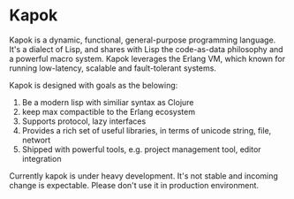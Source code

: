 Kapok
==========

Kapok is a dynamic, functional, general-purpose programming language. It's a dialect of Lisp, and shares with Lisp the code-as-data philosophy and a powerful macro system. Kapok leverages the Erlang VM, which known for running low-latency, scalable and fault-tolerant systems.

Kapok is designed with goals as the belowing:

1. Be a modern lisp with similiar syntax as Clojure
1. keep max compactible to the Erlang ecosystem
1. Supports protocol, lazy interfaces
1. Provides a rich set of useful libraries, in terms of unicode string, file, networt
1. Shipped with powerful tools, e.g. project management tool, editor integration

Currently kapok is under heavy development. It's not stable and incoming change is expectable. Please don't use it in production environment.

